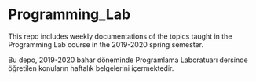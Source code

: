 # Programming_Lab

This repo includes weekly documentations of the topics taught in the Programming Lab course in the 2019-2020 spring semester.

Bu depo, 2019-2020 bahar döneminde Programlama Laboratuarı dersinde öğretilen konuların haftalık belgelerini içermektedir.
